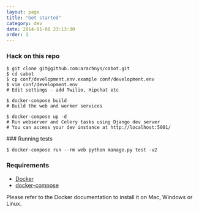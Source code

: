 ```yaml
---
layout: page
title: "Get started"
category: dev
date: 2014-01-08 23:13:30
order: 1
---
```


### Hack on this repo

    $ git clone git@github.com:arachnys/cabot.git
    $ cd cabot
    $ cp conf/development.env.example conf/development.env
    $ vim conf/development.env
    # Edit settings - add Twilio, Hipchat etc

    $ docker-compose build
    # Build the web and worker services

    $ docker-compose up -d
    # Run webserver and Celery tasks using Django dev server
    # You can access your dev instance at http://localhost:5001/

### Running tests

    $ docker-compose run --rm web python manage.py test -v2

### Requirements

*   [Docker](https://www.docker.com/)
*   [docker-compose](https://docs.docker.com/compose/)

Please refer to the Docker documentation to install it on Mac, Windows or Linux.
